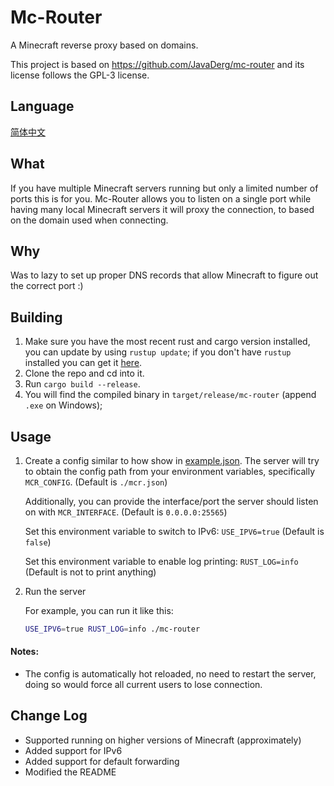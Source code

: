 # Mc-Router
A Minecraft reverse proxy based on domains.

This project is based on https://github.com/JavaDerg/mc-router and its license follows the GPL-3 license.

## Language

[简体中文](./zh_cn.md)

## What
If you have multiple Minecraft servers running but only a limited number of ports this is for you.
Mc-Router allows you to listen on a single port while having many local Minecraft servers it will proxy the connection,
to based on the domain used when connecting.


## Why
Was to lazy to set up proper DNS records that allow Minecraft to figure out the correct port :)


## Building
1. Make sure you have the most recent rust and cargo version installed, you can update by using `rustup update`;
   if you don't have `rustup` installed you can get it [here](https://rustup.rs/).
2. Clone the repo and cd into it.
3. Run `cargo build --release`.
4. You will find the compiled binary in `target/release/mc-router` (append `.exe` on Windows);


## Usage
1. Create a config similar to how show in [example.json](example.json).
   The server will try to obtain the config path from your environment variables, specifically `MCR_CONFIG`. (Default is `./mcr.json`)
   
   Additionally, you can provide the interface/port the server should listen on with `MCR_INTERFACE`. (Default is `0.0.0.0:25565`)

   Set this environment variable to switch to IPv6: `USE_IPV6=true` (Default is `false`)

   Set this environment variable to enable log printing: `RUST_LOG=info` (Default is not to print anything)

2. Run the server

   For example, you can run it like this:

   ```sh
   USE_IPV6=true RUST_LOG=info ./mc-router
   ```

#### Notes:
- The config is automatically hot reloaded, no need to restart the server, doing so would force all current users to lose connection.

## Change Log

- Supported running on higher versions of Minecraft (approximately)
- Added support for IPv6
- Added support for default forwarding
- Modified the README
